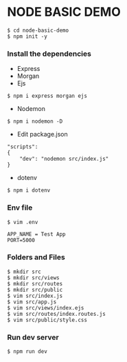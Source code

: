 # NODE BASIC DEMO

```
$ cd node-basic-demo
$ npm init -y
```

### Install the dependencies

* Express
* Morgan
* Ejs

```
$ npm i express morgan ejs
```

* Nodemon
```
$ npm i nodemon -D
```

* Edit package.json

```
"scripts":
{
	"dev": "nodemon src/index.js"
}
```

* dotenv
```
$ npm i dotenv
```

### Env file
```
$ vim .env
```

```
APP_NAME = Test App
PORT=5000
```

### Folders and Files
```
$ mkdir src
$ mkdir src/views
$ mkdir src/routes
$ mkdir src/public
$ vim src/index.js
$ vim src/app.js
$ vim src/views/index.ejs
$ vim src/routes/index.routes.js
$ vim src/public/style.css
```

### Run dev server

```
$ npm run dev
```



